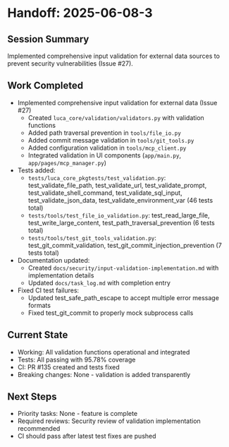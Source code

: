 # Handoff: 2025-06-08-3

## Session Summary
Implemented comprehensive input validation for external data sources to prevent security vulnerabilities (Issue #27).

## Work Completed
- Implemented comprehensive input validation for external data (Issue #27)
  - Created `luca_core/validation/validators.py` with validation functions
  - Added path traversal prevention in `tools/file_io.py`
  - Added commit message validation in `tools/git_tools.py`
  - Added configuration validation in `tools/mcp_client.py`
  - Integrated validation in UI components (`app/main.py`, `app/pages/mcp_manager.py`)
- Tests added:
  - `tests/luca_core_pkgtests/test_validation.py`: test_validate_file_path, test_validate_url, test_validate_prompt, test_validate_shell_command, test_validate_sql_input, test_validate_json_data, test_validate_environment_var (46 tests total)
  - `tests/tools/test_file_io_validation.py`: test_read_large_file, test_write_large_content, test_path_traversal_prevention (6 tests total)
  - `tests/tools/test_git_tools_validation.py`: test_git_commit_validation, test_git_commit_injection_prevention (7 tests total)
- Documentation updated:
  - Created `docs/security/input-validation-implementation.md` with implementation details
  - Updated `docs/task_log.md` with completion entry
- Fixed CI test failures:
  - Updated test_safe_path_escape to accept multiple error message formats
  - Fixed test_git_commit to properly mock subprocess calls

## Current State
- Working: All validation functions operational and integrated
- Tests: All passing with 95.78% coverage
- CI: PR #135 created and tests fixed
- Breaking changes: None - validation is added transparently

## Next Steps
- Priority tasks: None - feature is complete
- Required reviews: Security review of validation implementation recommended
- CI should pass after latest test fixes are pushed